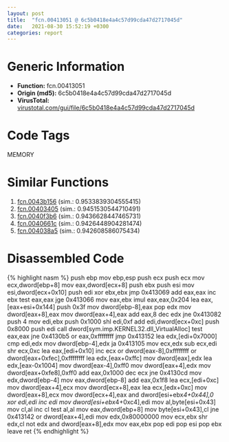 ```yaml
---
layout: post
title:  "fcn.00413051 @ 6c5b0418e4a4c57d99cda47d2717045d"
date:   2021-08-30 15:52:19 +0300
categories: report
---
```


# Generic Information
- **Function:** fcn.00413051
- **Origin (md5):** 6c5b0418e4a4c57d99cda47d2717045d
- **VirusTotal:** [virustotal.com/gui/file/6c5b0418e4a4c57d99cda47d2717045d][virustotal_ref]

# Code Tags
<span class="tag" id="MEMORY">MEMORY</span>


# Similar Functions

1. [fcn.0043b156][similar_1_ref] (sim.: 0.9533839304555415)
2. [fcn.00403405][similar_2_ref] (sim.: 0.9451530544710491)
3. [fcn.0040f3b6][similar_3_ref] (sim.: 0.9436628447465731)
4. [fcn.0040661c][similar_4_ref] (sim.: 0.9426448904281474)
5. [fcn.004038a5][similar_5_ref] (sim.: 0.942608586075434)


# Disassembled Code

{% highlight nasm %}
push ebp
mov ebp,esp
push ecx
push ecx
mov ecx,dword[ebp+8]
mov eax,dword[ecx+8]
push ebx
push esi
mov esi,dword[ecx+0x10]
push edi
xor ebx,ebx
jmp 0x413069
add eax,eax
inc ebx
test eax,eax
jge 0x413066
mov eax,ebx
imul eax,eax,0x204
lea eax,[eax+esi+0x144]
push 0x3f
mov dword[ebp-8],eax
pop edx
mov dword[eax+8],eax
mov dword[eax+4],eax
add eax,8
dec edx
jne 0x413082
push 4
mov edi,ebx
push 0x1000
shl edi,0xf
add edi,dword[ecx+0xc]
push 0x8000
push edi
call dword[sym.imp.KERNEL32.dll_VirtualAlloc]
test eax,eax
jne 0x4130b5
or eax,0xffffffff
jmp 0x413152
lea edx,[edi+0x7000]
cmp edi,edx
mov dword[ebp-4],edx
ja 0x413105
mov ecx,edx
sub ecx,edi
shr ecx,0xc
lea eax,[edi+0x10]
inc ecx
or dword[eax-8],0xffffffff
or dword[eax+0xfec],0xffffffff
lea edx,[eax+0xffc]
mov dword[eax],edx
lea edx,[eax-0x1004]
mov dword[eax-4],0xff0
mov dword[eax+4],edx
mov dword[eax+0xfe8],0xff0
add eax,0x1000
dec ecx
jne 0x4130cd
mov edx,dword[ebp-4]
mov eax,dword[ebp-8]
add eax,0x1f8
lea ecx,[edi+0xc]
mov dword[eax+4],ecx
mov dword[ecx+8],eax
lea ecx,[edx+0xc]
mov dword[eax+8],ecx
mov dword[ecx+4],eax
and dword[esi+ebx*4+0x44],0
xor edi,edi
inc edi
mov dword[esi+ebx*4+0xc4],edi
mov al,byte[esi+0x43]
mov cl,al
inc cl
test al,al
mov eax,dword[ebp+8]
mov byte[esi+0x43],cl
jne 0x413142
or dword[eax+4],edi
mov edx,0x80000000
mov ecx,ebx
shr edx,cl
not edx
and dword[eax+8],edx
mov eax,ebx
pop edi
pop esi
pop ebx
leave 
ret 
{% endhighlight %}


[similar_1_ref]: /report/fcn.0043b156@7b00dd8f2abf54a73bfb09681334ff78
[similar_2_ref]: /report/fcn.00403405@1c48774da6a3dd4bf3ea41716a332c61
[similar_3_ref]: /report/fcn.0040f3b6@59aef7c08025d70f84c85db2092fc99e
[similar_4_ref]: /report/fcn.0040661c@e38ba004520fa1a86a35b63e8d5843ef
[similar_5_ref]: /report/fcn.004038a5@faca7110288761a0f664158c1f6c3986
[virustotal_ref]: https://www.virustotal.com/gui/file/6c5b0418e4a4c57d99cda47d2717045d